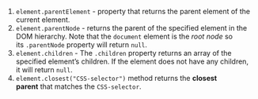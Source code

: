 1. `element.parentElement` - property that returns the parent element of the current element.
2. `element.parentNode` - returns the parent of the specified element in the DOM hierarchy. Note that the `document` element is the _root node_ so its `.parentNode` property will return `null`. 
3. `element.children` - The `.children` property returns an array of the specified element’s children. If the element does not have any children, it will return `null`.
4. `element.closest("CSS-selector")` method returns the **closest parent** that matches the `CSS-selector`.
